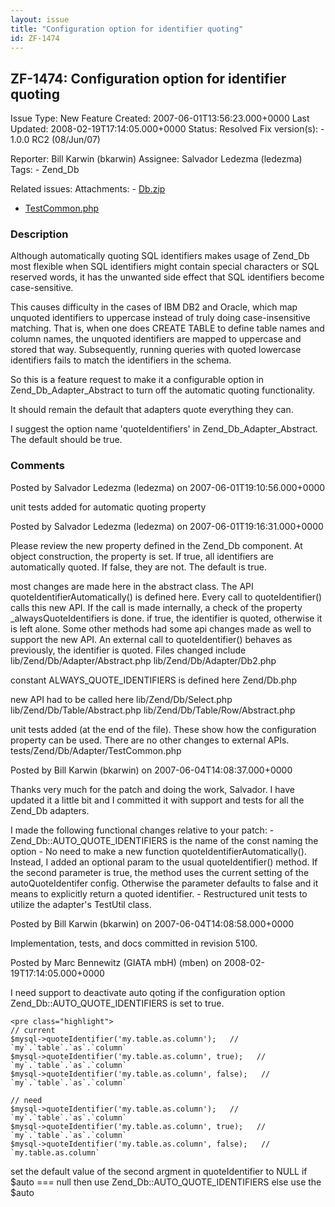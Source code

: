 ```yaml
---
layout: issue
title: "Configuration option for identifier quoting"
id: ZF-1474
---
```


ZF-1474: Configuration option for identifier quoting 
-----------------------------------------------------

 Issue Type: New Feature Created: 2007-06-01T13:56:23.000+0000 Last Updated: 2008-02-19T17:14:05.000+0000 Status: Resolved Fix version(s): - 1.0.0 RC2 (08/Jun/07)
 
 Reporter:  Bill Karwin (bkarwin)  Assignee:  Salvador Ledezma (ledezma)  Tags: - Zend\_Db
 
 Related issues: 
 Attachments: - [Db.zip](/issues/secure/attachment/10518/Db.zip)
- [TestCommon.php](/issues/secure/attachment/10517/TestCommon.php)
 
### Description

Although automatically quoting SQL identifiers makes usage of Zend\_Db most flexible when SQL identifiers might contain special characters or SQL reserved words, it has the unwanted side effect that SQL identifiers become case-sensitive.

This causes difficulty in the cases of IBM DB2 and Oracle, which map unquoted identifiers to uppercase instead of truly doing case-insensitive matching. That is, when one does CREATE TABLE to define table names and column names, the unquoted identifiers are mapped to uppercase and stored that way. Subsequently, running queries with quoted lowercase identifiers fails to match the identifiers in the schema.

So this is a feature request to make it a configurable option in Zend\_Db\_Adapter\_Abstract to turn off the automatic quoting functionality.

It should remain the default that adapters quote everything they can.

I suggest the option name 'quoteIdentifiers' in Zend\_Db\_Adapter\_Abstract. The default should be true.

 

 

### Comments

Posted by Salvador Ledezma (ledezma) on 2007-06-01T19:10:56.000+0000

unit tests added for automatic quoting property

 

 

Posted by Salvador Ledezma (ledezma) on 2007-06-01T19:16:31.000+0000

Please review the new property defined in the Zend\_Db component. At object construction, the property is set. If true, all identifiers are automatically quoted. If false, they are not. The default is true.

most changes are made here in the abstract class. The API quoteIdentifierAutomatically() is defined here. Every call to quoteIdentifier() calls this new API. If the call is made internally, a check of the property \_alwaysQuoteIdentifiers is done. if true, the identifier is quoted, otherwise it is left alone. Some other methods had some api changes made as well to support the new API. An external call to quoteIdentifier() behaves as previously, the identifier is quoted. Files changed include lib/Zend/Db/Adapter/Abstract.php lib/Zend/Db/Adapter/Db2.php

constant ALWAYS\_QUOTE\_IDENTIFIERS is defined here Zend/Db.php

new API had to be called here lib/Zend/Db/Select.php lib/Zend/Db/Table/Abstract.php lib/Zend/Db/Table/Row/Abstract.php

unit tests added (at the end of the file). These show how the configuration property can be used. There are no other changes to external APIs. tests/Zend/Db/Adapter/TestCommon.php

 

 

Posted by Bill Karwin (bkarwin) on 2007-06-04T14:08:37.000+0000

Thanks very much for the patch and doing the work, Salvador. I have updated it a little bit and I committed it with support and tests for all the Zend\_Db adapters.

I made the following functional changes relative to your patch: - Zend\_Db::AUTO\_QUOTE\_IDENTIFIERS is the name of the const naming the option - No need to make a new function quoteIdentifierAutomatically(). Instead, I added an optional param to the usual quoteIdentifier() method. If the second parameter is true, the method uses the current setting of the autoQuoteIdentifer config. Otherwise the parameter defaults to false and it means to explicitly return a quoted identifier. - Restructured unit tests to utilize the adapter's TestUtil class.

 

 

Posted by Bill Karwin (bkarwin) on 2007-06-04T14:08:58.000+0000

Implementation, tests, and docs committed in revision 5100.

 

 

Posted by Marc Bennewitz (GIATA mbH) (mben) on 2008-02-19T17:14:05.000+0000

I need support to deactivate auto qoting if the configuration option Zend\_Db::AUTO\_QUOTE\_IDENTIFIERS is set to true.

 
    <pre class="highlight">
    // current
    $mysql->quoteIdentifier('my.table.as.column');   // `my`.`table`.`as`.`column`
    $mysql->quoteIdentifier('my.table.as.column', true);   // `my`.`table`.`as`.`column`
    $mysql->quoteIdentifier('my.table.as.column', false);   // `my`.`table`.`as`.`column`
    
    // need
    $mysql->quoteIdentifier('my.table.as.column');   // `my`.`table`.`as`.`column`
    $mysql->quoteIdentifier('my.table.as.column', true);   // `my`.`table`.`as`.`column`
    $mysql->quoteIdentifier('my.table.as.column', false);   // `my.table.as.column`


set the default value of the second argment in quoteIdentifier to NULL if $auto === null then use Zend\_Db::AUTO\_QUOTE\_IDENTIFIERS else use the $auto

 

 
